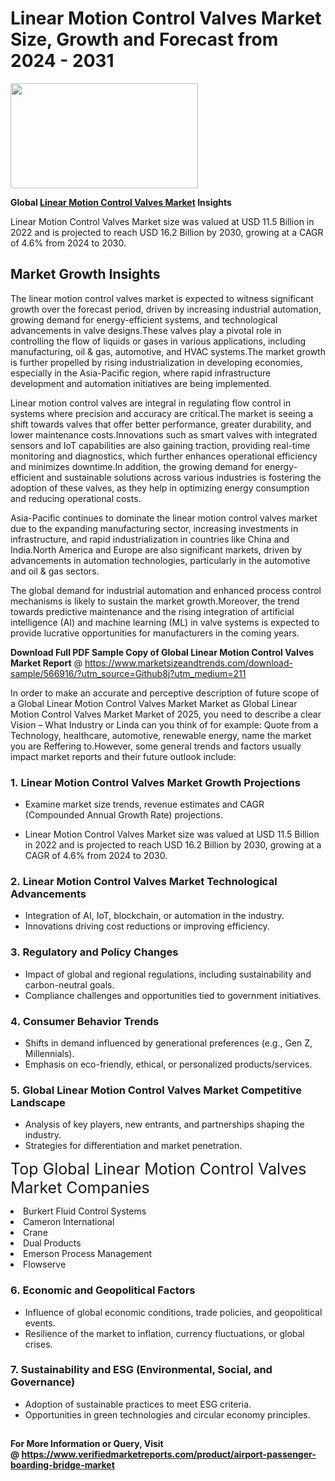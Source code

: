 <H1>Linear Motion Control Valves Market Size, Growth and Forecast from 2024 - 2031</H1><img class="aligncenter size-medium wp-image-584254" src="https://thirdeyenews.in/wp-content/uploads/2024/09/Global-Market-Research-300x168.jpeg" alt="" width="300" height="168" /><p><strong>Global&nbsp;<a href="https://www.marketsizeandtrends.com/download-sample/566916/?utm_source=Github8j?utm_medium=211">Linear Motion Control Valves Market</a> Insights</strong></p><p>Linear Motion Control Valves Market size was valued at USD 11.5 Billion in 2022 and is projected to reach USD 16.2 Billion by 2030, growing at a CAGR of 4.6% from 2024 to 2030.</p><p><h2>Market Growth Insights</h2> <p>The linear motion control valves market is expected to witness significant growth over the forecast period, driven by increasing industrial automation, growing demand for energy-efficient systems, and technological advancements in valve designs.These valves play a pivotal role in controlling the flow of liquids or gases in various applications, including manufacturing, oil & gas, automotive, and HVAC systems.The market growth is further propelled by rising industrialization in developing economies, especially in the Asia-Pacific region, where rapid infrastructure development and automation initiatives are being implemented.</p> <p></p> <p>Linear motion control valves are integral in regulating flow control in systems where precision and accuracy are critical.The market is seeing a shift towards valves that offer better performance, greater durability, and lower maintenance costs.Innovations such as smart valves with integrated sensors and IoT capabilities are also gaining traction, providing real-time monitoring and diagnostics, which further enhances operational efficiency and minimizes downtime.In addition, the growing demand for energy-efficient and sustainable solutions across various industries is fostering the adoption of these valves, as they help in optimizing energy consumption and reducing operational costs.</p> <p>Asia-Pacific continues to dominate the linear motion control valves market due to the expanding manufacturing sector, increasing investments in infrastructure, and rapid industrialization in countries like China and India.North America and Europe are also significant markets, driven by advancements in automation technologies, particularly in the automotive and oil & gas sectors.</p> <p>The global demand for industrial automation and enhanced process control mechanisms is likely to sustain the market growth.Moreover, the trend towards predictive maintenance and the rising integration of artificial intelligence (AI) and machine learning (ML) in valve systems is expected to provide lucrative opportunities for manufacturers in the coming years.</p> <p></p><p><span class=""><strong>Download Full PDF Sample Copy of Global Linear Motion Control Valves Market Report</strong> @ <a href="https://www.marketsizeandtrends.com/download-sample/566916/?utm_source=Github8j?utm_medium=211" target="_blank">https://www.marketsizeandtrends.com/download-sample/566916/?utm_source=Github8j?utm_medium=211</a></span></p><p>In order to make an accurate and perceptive description of future scope of a Global&nbsp;Linear Motion Control Valves Market Market as Global&nbsp;Linear Motion Control Valves Market Market of 2025, you need to describe a clear Vision &ndash; What Industry or Linda can you think of for example: Quote from a Technology, healthcare, automotive, renewable energy, name the market you are Reffering to.However, some general trends and factors usually impact market reports and their future outlook include:</p><h3>1.&nbsp;<strong>Linear Motion Control Valves Market Growth Projections</strong></h3><ul><li>Examine market size trends, revenue estimates and CAGR (Compounded Annual Growth Rate) projections.</li><li><p>Linear Motion Control Valves Market size was valued at USD 11.5 Billion in 2022 and is projected to reach USD 16.2 Billion by 2030, growing at a CAGR of 4.6% from 2024 to 2030.</p></li></ul><h3>2.&nbsp;<strong>Linear Motion Control Valves Market Technological Advancements</strong></h3><ul><li>Integration of AI, IoT, blockchain, or automation in the industry.</li><li>Innovations driving cost reductions or improving efficiency.</li></ul><h3>3.&nbsp;<strong>Regulatory and Policy Changes</strong></h3><ul><li>Impact of global and regional regulations, including sustainability and carbon-neutral goals.</li><li>Compliance challenges and opportunities tied to government initiatives.</li></ul><h3>4.&nbsp;<strong>Consumer Behavior Trends</strong></h3><ul><li>Shifts in demand influenced by generational preferences (e.g., Gen Z, Millennials).</li><li>Emphasis on eco-friendly, ethical, or personalized products/services.</li></ul><h3>5.&nbsp;<strong>Global Linear Motion Control Valves Market Competitive Landscape</strong></h3><ul><li>Analysis of key players, new entrants, and partnerships shaping the industry.</li><li>Strategies for differentiation and market penetration.</li></ul><p data-pm-slice="1 1 []"><span style="color: inherit; font-family: inherit; font-size: 25px;">Top Global Linear Motion Control Valves Market Companies</span></p><div class="" data-test-id=""><p><li>Burkert Fluid Control Systems</li><li> Cameron International</li><li> Crane</li><li> Dual Products</li><li> Emerson Process Management</li><li> Flowserve</li></p></div><h3>6.&nbsp;<strong>Economic and Geopolitical Factors</strong></h3><ul><li>Influence of global economic conditions, trade policies, and geopolitical events.</li><li>Resilience of the market to inflation, currency fluctuations, or global crises.</li></ul><h3>7.&nbsp;<strong>Sustainability and ESG (Environmental, Social, and Governance)</strong></h3><ul><li>Adoption of sustainable practices to meet ESG criteria.</li><li>Opportunities in green technologies and circular economy principles.</li></ul><h2><strong style="font-size: 14px;">For More Information or Query, Visit @&nbsp;</strong><a style="background-color: #ffffff; font-size: 14px;" href="https://www.marketsizeandtrends.com/report/linear-motion-control-valves-market/" target="_blank">https://www.verifiedmarketreports.com/product/airport-passenger-boarding-bridge-market</a></h2>